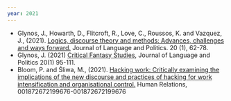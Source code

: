 ```yaml
---
year: 2021
---
```

- Glynos, J., Howarth, D., Flitcroft, R., Love, C., Roussos, K. and Vazquez, J., (2021). [Logics, discourse theory and methods: Advances, challenges and ways forward.](http://repository.essex.ac.uk/29346/) Journal of Language and Politics. 20 (1), 62-78.
- Glynos, J. (2021) [Critical Fantasy Studies](http://repository.essex.ac.uk/29347/), Journal of Language and Politics 20(1) 95-111.
- Bloom, P. and Śliwa, M., (2021). [Hacking work: Critically examining the implications of the new discourse and practices of hacking for work intensification and organisational control.](http://repository.essex.ac.uk/30035/) Human Relations, 001872672199676-001872672199676
